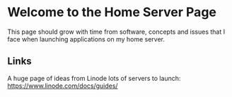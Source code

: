 # Welcome to the Home Server Page

This page should grow with time from software, concepts and issues that I face when launching applications on my home server.


## Links

A huge page of ideas from Linode lots of servers to launch: https://www.linode.com/docs/guides/

